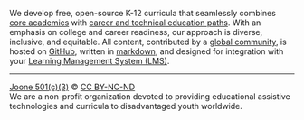 We develop free, open-source K-12 curricula that seamlessly combines [core academics](https://github.com/joone-org/curriculum.joone.org/wiki/California-Graduation-Requirements) with [career and technical education paths](https://github.com/joone-org/curriculum.joone.org/wiki/Career-Technical-Education-(CTE)-Pathways). With an emphasis on college and career readiness, our approach is diverse, inclusive, and equitable. All content, contributed by a [global community](https://github.com/joone-org/curriculum.joone.org/wiki), is hosted on [GitHub](https://github.com/joone-org/intro-to-github), written in [markdown](https://github.com/joone-org/intro-to-markdown), and designed for integration with your [Learning Management System (LMS)](https://en.wikipedia.org/wiki/Learning_management_system).

---

[Joone 501(c)(3)](https://joone.org) © [CC BY-NC-ND](https://github.com/joone-org/SentioNova/blob/main/LICENSE.md)  
We are a non-profit organization devoted to providing educational assistive technologies and curricula to disadvantaged youth worldwide.
